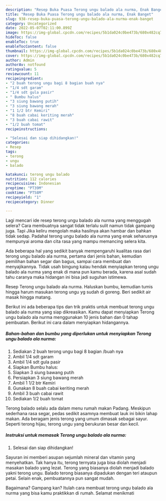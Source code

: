 ```yaml
---
description: "Resep Buka Puasa Terong ungu balado ala nurma, Enak Banget"
title: "Resep Buka Puasa Terong ungu balado ala nurma, Enak Banget"
slug: 938-resep-buka-puasa-terong-ungu-balado-ala-nurma-enak-banget
category: Uncategorized
date: 2022-05-07T02:11:00.899Z
image: https://img-global.cpcdn.com/recipes/5b1da024c0be473b/680x482cq70/terong-ungu-balado-ala-nurma-foto-resep-utama.jpg
hideToc: false
enableToc: true
enableTocContent: false
thumbnail: https://img-global.cpcdn.com/recipes/5b1da024c0be473b/680x482cq70/terong-ungu-balado-ala-nurma-foto-resep-utama.jpg
cover: https://img-global.cpcdn.com/recipes/5b1da024c0be473b/680x482cq70/terong-ungu-balado-ala-nurma-foto-resep-utama.jpg
author: Admin
authorAv: notfound
ratingvalue: 5
reviewcount: 11
recipeingredient:
- "2 buah terong ungu bagi 8 bagian buah nya"
- "1/4 sdt garam"
- "1/4 sdt gula pasir"
- " Bumbu halus"
- "3 siung bawang putih"
- "3 siung bawang merah"
- "1 1/2 btr Kemiri"
- "8 buah cabai keriting merah"
- "3 buah cabai rawit"
- "1/2 buah tomat"
recipeinstructions:

- "Selesai dan siap dihidangkan!"
categories:
- Resep
tags:
- terong
- ungu
- balado

katakunci: terong ungu balado 
nutrition: 112 calories
recipecuisine: Indonesian
preptime: "PT39M"
cooktime: "PT58M"
recipeyield: "1"
recipecategory: Dinner

---
```



Lagi mencari ide resep terong ungu balado ala nurma yang menggugah selera? Cara membuatnya sangat tidak terlalu sulit namun tidak gampang juga. Tapi Jika keliru mengolah maka hasilnya akan hambar dan bahkan tidak sedap. Padahal terong ungu balado ala nurma yang enak seharusnya mempunyai aroma dan cita rasa yang mampu memancing selera kita.


Ada beberapa hal yang sedikit banyak mempengaruhi kualitas rasa dari terong ungu balado ala nurma, pertama dari jenis bahan, kemudian pemilihan bahan segar dan bagus, sampai cara membuat dan menyajikannya. Tidak usah bingung kalau hendak menyiapkan terong ungu balado ala nurma yang enak di mana pun kamu berada, karena asal sudah tahu caranya maka hidangan ini bisa jadi suguhan istimewa.

Resep Terong ungu balado ala nurma. Haluskan bumbu, kemudian tumis hingga harum masukan terong ungu yg sudah di goreng. Beri sedikit air masak hingga matang.


Berikut ini ada beberapa tips dan trik praktis untuk membuat terong ungu balado ala nurma yang siap dikreasikan. Kamu dapat menyiapkan Terong ungu balado ala nurma menggunakan 10 jenis bahan dan 0 tahap pembuatan. Berikut ini cara dalam menyiapkan hidangannya.

<!--inarticleads1-->

##### Bahan-bahan dan bumbu yang diperlukan untuk menyiapkan Terong ungu balado ala nurma:

1. Sediakan 2 buah terong ungu bagi 8 bagian /buah nya
1. Ambil 1/4 sdt garam
1. Ambil 1/4 sdt gula pasir
1. Siapkan  Bumbu halus:
1. Siapkan 3 siung bawang putih
1. Persiapkan 3 siung bawang merah
1. Ambil 1 1/2 btr Kemiri
1. Gunakan 8 buah cabai keriting merah
1. Ambil 3 buah cabai rawit
1. Sediakan 1/2 buah tomat


Terong balado selalu ada dalam menu rumah makan Padang. Meskipun sederhana rasa segar, pedas sedikit asamnya membuat lauk ini bikin lahap makan. Ada beragam jenis terong yang umum dimasak sebagai sayur. Seperti terong hijau, terong ungu yang berukuran besar dan kecil. 

<!--inarticleads2-->

##### Instruksi untuk memasak Terong ungu balado ala nurma:


1. Selesai dan siap dihidangkan!

Sayuran ini memberi asupan sejumlah mineral dan vitamin yang menyehatkan. Tak hanya itu, terong ternyata juga bisa diolah menjadi masakan balado yang lezat. Terong yang biasanya diolah menjadi balado yakni terong ungu. Balado terong biasanya dipadukan dengan teri ataupun petai. Selain enak, pembuatannya pun sangat mudah. 

Bagaimana? Gampang kan? Itulah cara membuat terong ungu balado ala nurma yang bisa kamu praktikkan di rumah. Selamat menikmati
